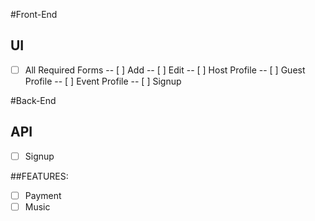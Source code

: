 
<!-- - [ ] for empty checkbox
- [x] for checked box
 -->

#Front-End

## UI
- [ ] All Required Forms
-- [ ] Add
-- [ ] Edit
-- [ ] Host Profile
-- [ ] Guest Profile
-- [ ] Event Profile
-- [ ] Signup


#Back-End

## API
- [ ] Signup

##FEATURES:

- [ ] Payment 
- [ ] Music 